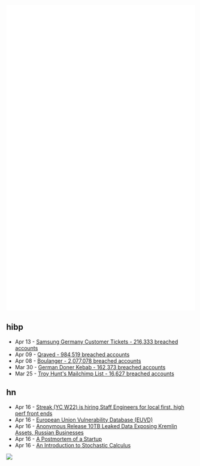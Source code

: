 ![Metrics](https://raw.githubusercontent.com/phixion/phixion/master/metrics.svg)

## hibp

<!--
for https://github.com/phixion/phixion/blob/main/.github/workflows/feeds.yml
-->
<!--START_SECTION:haveibeenpwnd-->
- Apr 13 - [Samsung Germany Customer Tickets - 216,333 breached accounts](https://haveibeenpwned.com/PwnedWebsites#SamsungGermany)
- Apr 09 - [Qraved - 984,519 breached accounts](https://haveibeenpwned.com/PwnedWebsites#Qraved)
- Apr 08 - [Boulanger - 2,077,078 breached accounts](https://haveibeenpwned.com/PwnedWebsites#Boulanger)
- Mar 30 - [German Doner Kebab - 162,373 breached accounts](https://haveibeenpwned.com/PwnedWebsites#GermanDonerKebab)
- Mar 25 - [Troy Hunt's Mailchimp List - 16,627 breached accounts](https://haveibeenpwned.com/PwnedWebsites#TroyHuntMailchimpList)
<!--END_SECTION:haveibeenpwnd-->

## hn

<!--
for https://github.com/phixion/phixion/blob/main/.github/workflows/feeds.yml
-->
<!--START_SECTION:hn-->
- Apr 16 - [Streak (YC W22) is hiring Staff Engineers for local first, high perf front ends](https://www.streak.com/careers/staff-ui-engineer)
- Apr 16 - [European Union Vulnerability Database (EUVD)](https://euvd.enisa.europa.eu/)
- Apr 16 - [Anonymous Release 10TB Leaked Data Exposing Kremlin Assets, Russian Businesses](https://trendsnewsline.com/2025/04/15/anonymous-leaks-10tb-of-data-on-russia-shocking-revelations/)
- Apr 16 - [A Postmortem of a Startup](https://buildwithtract.com/)
- Apr 16 - [An Introduction to Stochastic Calculus](https://bjlkeng.io/posts/an-introduction-to-stochastic-calculus/)
<!--END_SECTION:hn-->

<!--
for https://yhype.me
-->
![](https://hit.yhype.me/github/profile?user_id=13013670)
